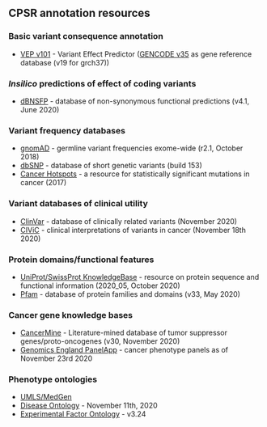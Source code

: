 ## CPSR annotation resources

### Basic variant consequence annotation
  * [VEP v101](http://www.ensembl.org/info/docs/tools/vep/index.html) - Variant Effect Predictor ([GENCODE v35](https://www.gencodegenes.org/human/) as gene reference database (v19 for grch37))

###  *Insilico* predictions of effect of coding variants
  * [dBNSFP](https://sites.google.com/site/jpopgen/dbNSFP) - database of non-synonymous functional predictions (v4.1, June 2020)

###  Variant frequency databases
  * [gnomAD](http://exac.broadinstitute.org/) - germline variant frequencies exome-wide (r2.1, October 2018)
  * [dbSNP](http://www.ncbi.nlm.nih.gov/SNP/) - database of short genetic variants (build 153)
  * [Cancer Hotspots](http://cancerhotspots.org) - a resource for statistically significant mutations in cancer (2017)

### Variant databases of clinical utility
  * [ClinVar](http://www.ncbi.nlm.nih.gov/clinvar/) - database of clinically related variants (November 2020)
  * [CIViC](https://civicdb.org) - clinical interpretations of variants in cancer (November 18th 2020)

### Protein domains/functional features
  * [UniProt/SwissProt KnowledgeBase](http://www.uniprot.org) - resource on protein sequence and functional information (2020_05, October 2020)
  * [Pfam](http://pfam.xfam.org) - database of protein families and domains (v33, May 2020)

### Cancer gene knowledge bases
  * [CancerMine](http://bionlp.bcgsc.ca/cancermine/) - Literature-mined database of tumor suppressor genes/proto-oncogenes (v30, November 2020)
  * [Genomics England PanelApp](https://panelapp.genomicsengland.co.uk) - cancer phenotype panels as of November 23rd 2020


### Phenotype ontologies
  * [UMLS/MedGen](https://www.ncbi.nlm.nih.gov/medgen/)
  * [Disease Ontology](https://disease-ontology.org/) - November 11th, 2020
  * [Experimental Factor Ontology](https://github.com/EBISPOT/efo) - v3.24
